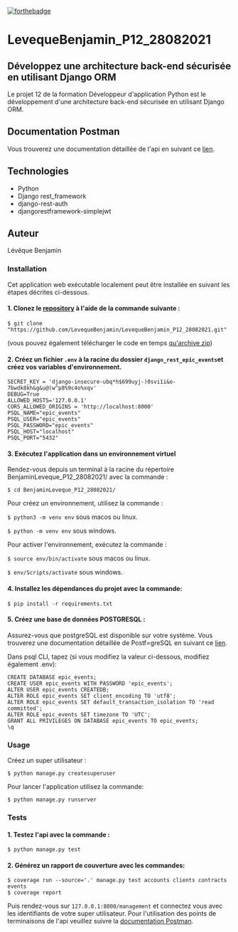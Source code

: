 [![forthebadge](https://forthebadge.com/images/badges/made-with-python.svg)](https://forthebadge.com)

# LevequeBenjamin_P12_28082021

## Développez une architecture back-end sécurisée en utilisant Django ORM

Le projet 12 de la formation Développeur d'application Python est le développement d'une architecture back-end sécurisée
en utilisant Django ORM.

## Documentation Postman

Vous trouverez une documentation détaillée de l'api en suivant ce [lien](https://documenter.getpostman.com/view/14483216/U16gPnFv).

## Technologies
- Python
- Django rest_framework
- django-rest-auth
- djangorestframework-simplejwt

## Auteur
Lévêque Benjamin

### Installation

Cet application web exécutable localement peut être installée en suivant les étapes décrites ci-dessous.

#### 1. Clonez le [repository](https://github.com/LevequeBenjamin/LevequeBenjamin_P12_28082021.git) à l'aide de la commande suivante :

```
$ git clone "https://github.com/LevequeBenjamin/LevequeBenjamin_P12_28082021.git"
``` 
(vous pouvez également télécharger le code en temps
[qu'archive zip](https://github.com/LevequeBenjamin/LevequeBenjamin_P12_28082021/archive/refs/heads/master.zip))

#### 2. Créez un fichier `.env` à la racine du dossier `django_rest_epic_events`et créez vos variables d'environnement.

```
SECRET_KEY = 'django-insecure-ubq*h$699uyj-)0svi1i&o-7bwdk8kh&g&u@(w^p8%9c4o%xqv'
DEBUG=True
ALLOWED_HOSTS='127.0.0.1'
CORS_ALLOWED_ORIGINS = 'http://localhost:8000'
PSQL_NAME="epic_events"
PSQL_USER="epic_events"
PSQL_PASSWORD="epic_events"
PSQL_HOST="localhost"
PSQL_PORT="5432"
```

#### 3. Exécutez l'application dans un environnement virtuel

Rendez-vous depuis un terminal à la racine du répertoire BenjaminLeveque_P12_28082021/ avec la commande :
```
$ cd BenjaminLeveque_P12_28082021/
```

Pour créez un environnement, utilisez la commande :

`$ python3 -m venv env` sous macos ou linux.

`$ python -m venv env` sous windows.

Pour activer l'environnement, exécutez la commande :

`$ source env/bin/activate` sous macos ou linux.

`$ env/Scripts/activate` sous windows.

#### 4. Installez les dépendances du projet avec la commande:
```
$ pip install -r requirements.txt
```

#### 5. Créez une base de données POSTGRESQL :
Assurez-vous que postgreSQL est disponible sur votre système.
Vous trouverez une documentation détaillée de Postf=greSQL en suivant ce [lien](https://www.postgresql.org/).

Dans psql CLI, tapez (si vous modifiez la valeur ci-dessous, modifiez également .env):
```
CREATE DATABASE epic_events;
CREATE USER epic_events WITH PASSWORD 'epic_events';
ALTER USER epic_events CREATEDB;
ALTER ROLE epic_events SET client_encoding TO 'utf8';
ALTER ROLE epic_events SET default_transaction_isolation TO 'read committed';
ALTER ROLE epic_events SET timezone TO 'UTC';
GRANT ALL PRIVILEGES ON DATABASE epic_events TO epic_events;
\q
```
### Usage

Créez un super utilisateur :

```
$ python manage.py createsuperuser
```

Pour lancer l'application utilisez la commande:

```
$ python manage.py runserver
```

### Tests

#### 1. Testez l'api avec la commande :
```
$ python manage.py test
```
#### 2. Générez un rapport de couverture avec les commandes:
```
$ coverage run --source='.' manage.py test accounts clients contracts events
$ coverage report
```

Puis rendez-vous sur `127.0.0.1:8000/management` et connectez vous avec les identifiants de votre super utilisateur.
Pour l'utilisation des points de terminaisons de l'api veuillez suivre la [documentation Postman](https://documenter.getpostman.com/view/14483216/U16gPnFv).

